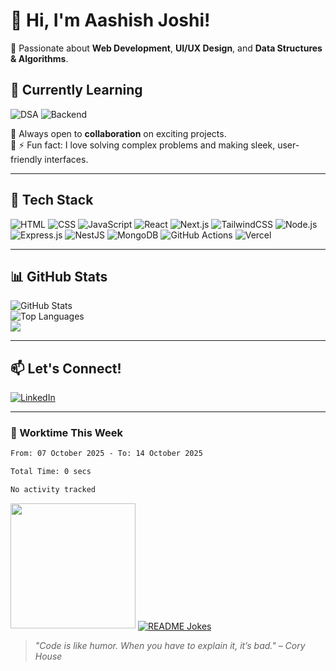 # 👋 Hi, I'm Aashish Joshi!  
🔹 Passionate about **Web Development**, **UI/UX Design**, and **Data Structures & Algorithms**.  
## 🌱 Currently Learning
![DSA](https://img.shields.io/badge/DSA-in%20progress-blue?style=flat-square) ![Backend](https://img.shields.io/badge/Backend-NestJS-informational?style=flat-square)

🔹 Always open to **collaboration** on exciting projects.  
🔹 ⚡ Fun fact: I love solving complex problems and making sleek, user-friendly interfaces.  

---

## 🚀 Tech Stack 
![HTML](https://img.shields.io/badge/HTML5-E34F26?style=for-the-badge&logo=html5&logoColor=white)  ![CSS](https://img.shields.io/badge/CSS3-1572B6?style=for-the-badge&logo=css3&logoColor=white) ![JavaScript](https://img.shields.io/badge/JavaScript-F7DF1E?style=for-the-badge&logo=javascript&logoColor=black)  ![React](https://img.shields.io/badge/React-61DAFB?style=for-the-badge&logo=react&logoColor=black)  ![Next.js](https://img.shields.io/badge/Next.js-000000?style=for-the-badge&logo=next.js&logoColor=white)  ![TailwindCSS](https://img.shields.io/badge/Tailwind_CSS-38B2AC?style=for-the-badge&logo=tailwind-css&logoColor=white)  ![Node.js](https://img.shields.io/badge/Node.js-339933?style=for-the-badge&logo=node.js&logoColor=white)  ![Express.js](https://img.shields.io/badge/Express.js-000000?style=for-the-badge&logo=express&logoColor=white)  ![NestJS](https://img.shields.io/badge/NestJS-E0234E?style=for-the-badge&logo=nestjs&logoColor=white)   ![MongoDB](https://img.shields.io/badge/MongoDB-47A248?style=for-the-badge&logo=mongodb&logoColor=white)  ![GitHub Actions](https://img.shields.io/badge/GitHub_Actions-2088FF?style=for-the-badge&logo=github-actions&logoColor=white)  ![Vercel](https://img.shields.io/badge/Vercel-000000?style=for-the-badge&logo=vercel&logoColor=white)  

---

## 📊 GitHub Stats  
![GitHub Stats](https://github-readme-stats.vercel.app/api?username=aashishjoshi5&show_icons=true&theme=radical)  
![Top Languages](https://github-readme-stats.vercel.app/api/top-langs/?username=aashishjoshi5&layout=compact&theme=radical)  
<img src="https://github-profile-trophy.vercel.app/?username=aashishjoshi5&theme=juicyfresh&no-bg=true" />


---

## 📫 Let's Connect!  
[![LinkedIn](https://img.shields.io/badge/LinkedIn-0077B5?style=for-the-badge&logo=linkedin&logoColor=white)](https://www.linkedin.com/in/aashish-joshi-a72a71228/)



---

### 💪 Worktime This Week
<!--START_SECTION:waka-->

```txt
From: 07 October 2025 - To: 14 October 2025

Total Time: 0 secs

No activity tracked
```

<!--END_SECTION:waka-->

<img src="https://media.giphy.com/media/jTNG3RF6EwbkpD4LZx/giphy.gif?cid=ecf05e47ao5s20ic49qxcmn2imsd60vobj94hpmbqn1nj5st&ep=v1_gifs_related&rid=giphy.gif&ct=g" width="200">  
<a href="https://readme-jokes.vercel.app"><img align="center" src="https://readme-jokes.vercel.app/api" alt="README Jokes"></a>


> *"Code is like humor. When you have to explain it, it’s bad." – Cory House*

